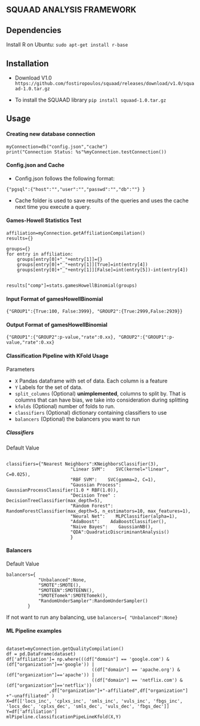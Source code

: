 ## SQUAAD ANALYSIS FRAMEWORK

## Dependencies

Install R on Ubuntu:
`sudo apt-get install r-base`

## Installation

* Download V1.0 
`https://github.com/fostiropoulos/squaad/releases/download/v1.0/squaad-1.0.tar.gz`

* To install the SQUAAD library
`pip install squaad-1.0.tar.gz`

## Usage

#### Creating new database connection
~~~~
myConnection=db("config.json","cache")
print("Connection Status: %s"%myConnection.testConnection())
~~~~

#### Config.json and Cache

* Config.json follows the following format:
~~~~
{"pgsql":{"host":"","user":"","passwd":"","db":""} }
~~~~
* Cache folder is used to save results of the queries and uses the cache next time you execute a query.

#### Games-Howell Statistics Test

~~~~
affiliation=myConnection.getAffiliationCompilation()
results={}

groups={}
for entry in affiliation:
    groups[entry[0]+"_"+entry[1]]={}
    groups[entry[0]+"_"+entry[1]][True]=int(entry[4])
    groups[entry[0]+"_"+entry[1]][False]=int(entry[5])-int(entry[4])


results["comp"]=stats.gamesHowellBinomial(groups)
~~~~~

#### Input Format of gamesHowellBinomial

~~~~
{"GROUP1":{True:100, False:3999}, "GROUP2":{True:2999,False:2939}}
~~~~

#### Output Format of gamesHowellBinomial

~~~~
{"GROUP1":{"GROUP2":p-value,"rate":0.xx}, "GROUP2":{"GROUP1":p-value,"rate":0.xx}
~~~~

#### Classification Pipeline with KFold Usage

Parameters

* `X` Pandas dataframe with set of data. Each column is a feature
* `Y`  Labels for the set of data.
* `split_columns` (Optional) **unimplemented**, columns to split by. That is columns that can have bias, we take into consideration during splitting
* `kfolds` (Optional)  number of folds to run.
* `classifiers` (Optional)  dictionary containing classifiers to use
* `balancers` (Optional)  the balancers you want to run

##### Classifiers

Default Value
~~~~

classifiers={"Nearest Neighbors":KNeighborsClassifier(3),
                        "Linear SVM":    SVC(kernel="linear", C=0.025),
                        "RBF SVM":    SVC(gamma=2, C=1),
                        "Gaussian Process":    GaussianProcessClassifier(1.0 * RBF(1.0)),
                        "Decision Tree" :    DecisionTreeClassifier(max_depth=5),
                        "Random Forest":    RandomForestClassifier(max_depth=5, n_estimators=10, max_features=1),
                        "Neural Net":    MLPClassifier(alpha=1),
                        "AdaBoost":    AdaBoostClassifier(),
                        "Naive Bayes":    GaussianNB(),
                        "QDA":QuadraticDiscriminantAnalysis()
                        }
~~~~

#### Balancers

Default Value
~~~~
balancers={
            "Unbalanced":None,
            "SMOTE":SMOTE(),
            "SMOTEEN":SMOTEENN(),
            "SMOTETomek":SMOTETomek(),
            "RandomUnderSampler":RandomUnderSampler()
        }
~~~~

If not want to run any balancing, use `balancers={ "Unbalanced":None}`

#### ML Pipeline examples

~~~~

dataset=myConnection.getQualityCompilation()
df = pd.DataFrame(dataset)
df['affiliation']= np.where(((df["domain"] == 'google.com') & (df["organization"]=='google')) |
								((df["domain"] == 'apache.org') & (df["organization"]=='apache')) |
								((df["domain"] == 'netflix.com') & (df["organization"]=='netflix'))
                ,df["organization"]+"-affiliated",df["organization"] +"-unaffiliated" )
X=df[['locs_inc', 'cplxs_inc', 'smls_inc', 'vuls_inc', 'fbgs_inc', 'locs_dec', 'cplxs_dec', 'smls_dec', 'vuls_dec', 'fbgs_dec']]
Y=df['affiliation']
mlPipeline.classificationPipeLineKfold(X,Y)
 ~~~~
